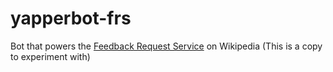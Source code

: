 # yapperbot-frs
Bot that powers the [Feedback Request Service](https://en.wikipedia.org/wiki/WP:FRS) on Wikipedia
(This is a copy to experiment with)
